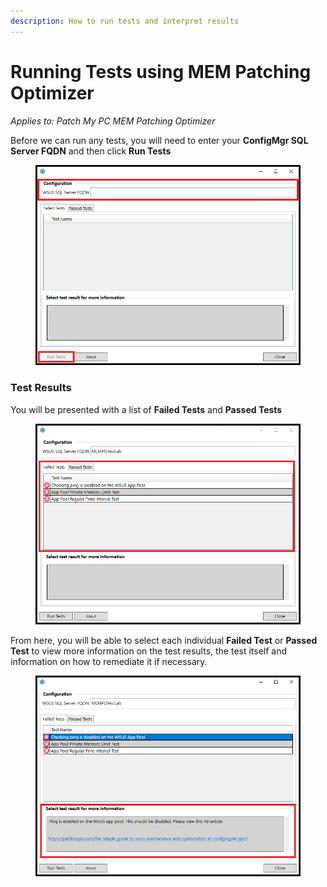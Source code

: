 ```yaml
---
description: How to run tests and interpret results
---
```


# Running Tests using MEM Patching Optimizer

_Applies to: Patch My PC MEM Patching Optimizer_

Before we can run any tests, you will need to enter your **ConfigMgr SQL Server FQDN** and then click **Run Tests**

<figure><img src="../.gitbook/assets/Run_Tests_1.png" alt=""><figcaption></figcaption></figure>

### Test Results

You will be presented with a list of **Failed Tests** and **Passed Tests**&#x20;

<figure><img src="../.gitbook/assets/Run_Tests_3 (1).png" alt=""><figcaption></figcaption></figure>

From here, you will be able to select each individual **Failed Test** or **Passed Test** to view more information on the test results, the test itself and information on how to remediate it if necessary.

<figure><img src="../.gitbook/assets/Run_Tests_4.png" alt=""><figcaption></figcaption></figure>
